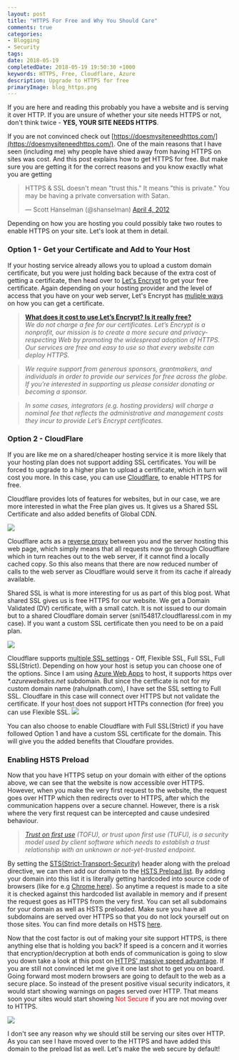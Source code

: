 ```yaml
---
layout: post
title: "HTTPS For Free and Why You Should Care"
comments: true
categories: 
- Blogging
- Security
tags: 
date: 2018-05-19
completedDate: 2018-05-19 19:50:30 +1000
keywords: HTTPS, Free, Cloudflare, Azure
description: Upgrade to HTTPS for free
primaryImage: blog_https.png
---
```


If you are here and reading this probably you have a website and is serving it over HTTP. If you are unsure of whether your site needs HTTPS or not, don't think twice - **YES, YOUR SITE NEEDS HTTPS**.

If you are not convinced check out [https://doesmysiteneedhttps.com/](https://doesmysiteneedhttps.com/). One of the main reasons that I have seen (including me) why people have shied away from having HTTPS on sites was cost. And this post explains how to get HTTPS for free. But make sure you are getting it for the correct reasons and you know exactly what you are getting

<div class="center">
    <blockquote class="twitter-tweet" data-lang="en"><p lang="en" dir="ltr">HTTPS &amp; SSL doesn&#39;t mean &quot;trust this.&quot; It means &quot;this is private.&quot; You may be having a private conversation with Satan.</p>&mdash; Scott Hanselman (@shanselman) <a href="https://twitter.com/shanselman/status/187572289724887041?ref_src=twsrc%5Etfw">April 4, 2012</a></blockquote>
    <script async src="https://platform.twitter.com/widgets.js" charset="utf-8"></script>
</div>

Depending on how you are hosting you could possibly take two routes to enable HTTPS on your site. Let's look at them in detail.

### Option 1 - Get your Certificate and Add to Your Host

If your hosting service already allows you to upload a custom domain certificate, but you were just holding back because of the extra cost of getting a certificate, then head over to [Let's Encrypt](https://letsencrypt.org/) to get your free certificate. Again depending on your hosting provider and the level of access that you have on your web server, Let's Encrypt has [muliple ways](https://letsencrypt.org/getting-started/) on how you can get a certificate.

> [**What does it cost to use Let’s Encrypt? Is it really free?**](https://letsencrypt.org/docs/faq/#general)  
> _We do not charge a fee for our certificates. Let’s Encrypt is a nonprofit, our mission is to create a more secure and privacy-respecting Web by promoting the widespread adoption of HTTPS. Our services are free and easy to use so that every website can deploy HTTPS._

> _We require support from generous sponsors, grantmakers, and individuals in order to provide our services for free across the globe. If you’re interested in supporting us please consider donating or becoming a sponsor._

> _In some cases, integrators (e.g. hosting providers) will charge a nominal fee that reflects the administrative and management costs they incur to provide Let’s Encrypt certificates._

### Option 2 - CloudFlare

If you are like me on a shared/cheaper hosting service it is more likely that your hosting plan does not support adding SSL certificates. You will be forced to upgrade to a higher plan to upload a certificate, which in turn will cost you more. In this case, you can use [Cloudflare](https://www.cloudflare.com/), to enable HTTPS for free.

Cloudflare provides lots of features for websites, but in our case, we are more interested in what the Free plan gives us. It gives us a Shared SSL Certificate and also added benefits of Global CDN.

<img src="/images/cloudflare_free_plan.png" class="center" />

Cloudflare acts as a [reverse proxy](https://en.wikipedia.org/wiki/Reverse_proxy) between you and the server hosting this web page, which simply means that all requests now go through Cloudflare which in turn reaches out to the web server, if it cannot find a locally cached copy. So this also means that there are now reduced number of calls to the web server as Cloudflare would serve it from its cache if already available.

Shared SSL is what is more interesting for us as part of this blog post. What shared SSL gives us is free HTTPS for our website. We get a Domain Validated (DV) certificate, with a small catch. It is not issued to our domain but to a shared Cloudflare domain server (sni154817.cloudflaressl.com in my case). If you want a custom SSL certificate then you need to be on a paid plan.

<img src="/images/blog_ssl_certificate.png" class="center" />

Cloudflare supports [multiple SSL settings](https://support.cloudflare.com/hc/en-us/articles/200170416) - Off, Flexible SSL, Full SSL, Full SSL(Strict). Depending on how your host is setup you can choose one of the options. Since I am using [Azure Web Apps](https://azure.microsoft.com/en-au/services/app-service/web/) to host, it supports https over _\*.azurewebsites.net_ subdomain. But since the certficate is not for my custom domain name (rahulpnath.com), I have set the SSL setting to Full SSL. Cloudfare in this case will connect over HTTPS but not validate the certificate. If your host does not support HTTPs connection (for free) you can use Flexible SSL.
<a href="https://www.cloudflare.com/ssl/" >
<img src="/images/cloudflare_ssl_modes.png" class="center" />
</a>

You can also choose to enable Cloudflare with Full SSL(Strict) if you have followed Option 1 and have a custom SSL certificate for the domain. This will give you the added benefits that Cloudfare provides.

### Enabling HSTS Preload

Now that you have HTTPS setup on your domain with either of the options above, we can see that the website is now accessible over HTTPS. However, when you make the very first request to the website, the request goes over HTTP which then redirects over to HTTPS, after which the communication happens over a secure channel. However, there is a risk where the very first request can be intercepted and cause undesired behaviour.

> _[Trust on first use](https://en.wikipedia.org/wiki/Trust_on_first_use) (TOFU), or trust upon first use (TUFU), is a security model used by client software which needs to establish a trust relationship with an unknown or not-yet-trusted endpoint._

By setting the [STS(Strict-Transport-Security)](https://developer.mozilla.org/en-US/docs/Web/HTTP/Headers/Strict-Transport-Security) header along with the preload directive, we can then add our domain to the [HSTS Preload list](https://hstspreload.org/). By adding your domain into this list it is literally getting hardcoded into source code of browsers (like for e.g [Chrome here](https://chromium.googlesource.com/chromium/src/net/+/master/http/transport_security_state_static.json)). So anytime a request is made to a site it is checked against this hardcoded list available in memory and if present the request goes as HTTPS from the very first. You can set all subdomains for your domain as well as HSTS preloaded. Make sure you have all subdomains are served over HTTPS so that you do not lock yourself out on those sites. You can find more details on HSTS [here](https://scotthelme.co.uk/hsts-the-missing-link-in-tls/).

Now that the cost factor is out of making your site support HTTPS, is there anything else that is holding you back? If speed is a concern and it worries that encryption/decryption at both ends of communication is going to slow you down take a look at this post on [HTTPS' massive speed advantage](https://www.troyhunt.com/i-wanna-go-fast-https-massive-speed-advantage/).
If you are still not convinced let me give it one last shot to get you on board. Going forward most modern browsers are going to default to the web as a secure place. So instead of the present positive visual security indicators, it would start showing warnings on pages served over HTTP. That means soon your sites would start showing <span style="color:red;">Not Secure</span> if you are not moving over to HTTPS.

<a href="https://blog.chromium.org/2018/05/evolving-chromes-security-indicators.html" >
    <img src="/images/chrome_https.png" class="center" />
</a>

I don't see any reason why we should still be serving our sites over HTTP. As you can see I have moved over to the HTTPS and have added this domain to the preload list as well. Let's make the web secure by default!
